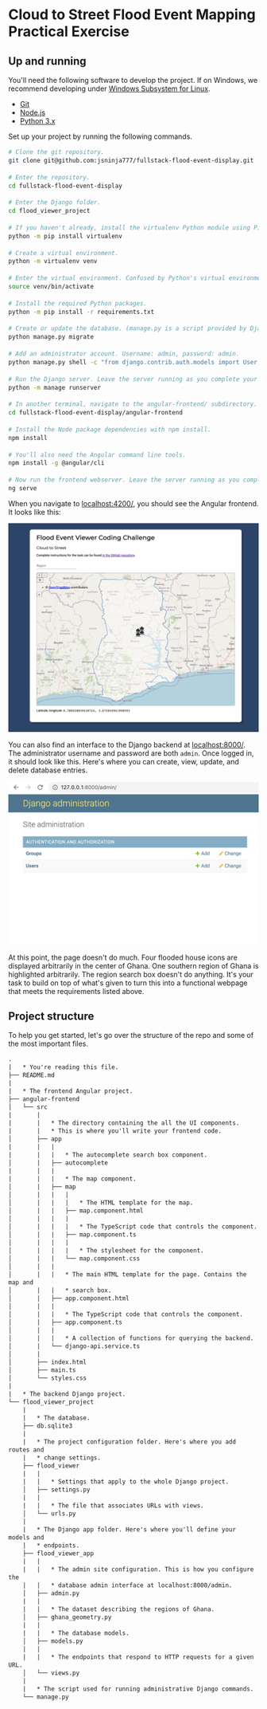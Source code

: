 # Cloud to Street Flood Event Mapping Practical Exercise

## Up and running

You'll need the following software to develop the project. If on Windows, we recommend developing under [Windows Subsystem for Linux](https://docs.microsoft.com/en-us/windows/wsl/install-win10).

- [Git](https://git-scm.com/)
- [Node.js](https://nodejs.org/en/)
- [Python 3.x](https://www.python.org/downloads/)

Set up your project by running the following commands.

```sh
# Clone the git repository.
git clone git@github.com:jsninja777/fullstack-flood-event-display.git

# Enter the repository.
cd fullstack-flood-event-display

# Enter the Django folder.
cd flood_viewer_project

# If you haven't already, install the virtualenv Python module using Pip. Pip is included with Python since Python 3.4.
python -m pip install virtualenv

# Create a virtual environment.
python -m virtualenv venv

# Enter the virtual environment. Confused by Python's virtual environments? See https://docs.python.org/3/tutorial/venv.html
source venv/bin/activate

# Install the required Python packages.
python -m pip install -r requirements.txt

# Create or update the database. (manage.py is a script provided by Django for administrative commands.)
python manage.py migrate

# Add an administrator account. Username: admin, password: admin.
python manage.py shell -c "from django.contrib.auth.models import User; User.objects.create_superuser('admin', 'admin@example.com', 'admin')"

# Run the Django server. Leave the server running as you complete your exercise.
python -m manage runserver

# In another terminal, navigate to the angular-frontend/ subdirectory.
cd fullstack-flood-event-display/angular-frontend

# Install the Node package dependencies with npm install.
npm install

# You'll also need the Angular command line tools.
npm install -g @angular/cli

# Now run the frontend webserver. Leave the server running as you complete your exercise.
ng serve
```

When you navigate to [localhost:4200/](http://localhost:4200/), you should see the Angular frontend. It looks like this:

![Image of what the frontend should look like when it is first loaded.](./screenshot-frontend.png)

You can also find an interface to the Django backend at [localhost:8000/](http://localhost:8000/). The administrator username and password are both `admin`. Once logged in, it should look like this. Here's where you can create, view, update, and delete database entries.

![Image of what the backend Django admin page should look like when it is first loaded.](./screenshot-backend.png)

At this point, the page doesn't do much. Four flooded house icons are displayed arbitrarily in the center of Ghana. One southern region of Ghana is highlighted arbitrarily. The region search box doesn't do anything. It's your task to build on top of what's given to turn this into a functional webpage that meets the requirements listed above.

## Project structure

To help you get started, let's go over the structure of the repo and some of the most important files.

```
.
|   * You're reading this file.
├── README.md
|
|   * The frontend Angular project.
├── angular-frontend
│   └── src
|       |
|       |   * The directory containing the all the UI components.
|       |   * This is where you'll write your frontend code.
│       ├── app
|       |   |
|       |   |   * The autocomplete search box component.
│       |   ├── autocomplete
|       |   |
|       |   |   * The map component.
│       |   ├── map
│       |   |   |
│       |   |   |   * The HTML template for the map.
│       |   |   ├── map.component.html
│       |   |   |
│       |   |   |   * The TypeScript code that controls the component.
│       |   |   ├── map.component.ts
│       |   |   |
│       |   |   |   * The stylesheet for the component.
│       |   |   └── map.component.css
│       |   |
│       |   |   * The main HTML template for the page. Contains the map and
│       |   |   * search box.
│       |   ├── app.component.html
│       |   |
│       |   |   * The TypeScript code that controls the component.
│       |   ├── app.component.ts
│       |   |
│       |   |   * A collection of functions for querying the backend.
│       |   └── django-api.service.ts
│       |
│       ├── index.html
│       ├── main.ts
│       └── styles.css
|
|   * The backend Django project.
└── flood_viewer_project
    |
    |   * The database.
    ├── db.sqlite3
    |
    |   * The project configuration folder. Here's where you add routes and
    |   * change settings.
    ├── flood_viewer
    |   |
    |   |   * Settings that apply to the whole Django project.
    │   ├── settings.py
    |   |
    |   |   * The file that associates URLs with views.
    │   └── urls.py
    |
    |   * The Django app folder. Here's where you'll define your models and
    |   * endpoints.
    ├── flood_viewer_app
    |   |
    |   |   * The admin site configuration. This is how you configure the
    |   |   * database admin interface at localhost:8000/admin.
    │   ├── admin.py
    |   |
    |   |   * The dataset describing the regions of Ghana.
    │   ├── ghana_geometry.py
    |   |
    |   |   * The database models.
    │   ├── models.py
    |   |
    |   |   * The endpoints that respond to HTTP requests for a given URL.
    │   └── views.py
    |
    |   * The script used for running administrative Django commands.
    └── manage.py
```
